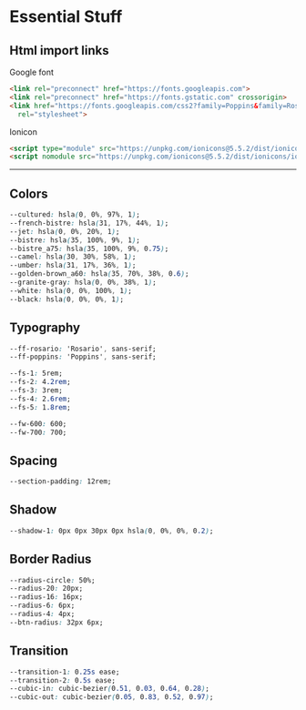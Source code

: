 # Essential Stuff

## Html import links

Google font

``` html
<link rel="preconnect" href="https://fonts.googleapis.com">
<link rel="preconnect" href="https://fonts.gstatic.com" crossorigin>
<link href="https://fonts.googleapis.com/css2?family=Poppins&family=Rosario:wght@500;600;700&display=swap"
  rel="stylesheet">
```

Ionicon

``` html
<script type="module" src="https://unpkg.com/ionicons@5.5.2/dist/ionicons/ionicons.esm.js"></script>
<script nomodule src="https://unpkg.com/ionicons@5.5.2/dist/ionicons/ionicons.js"></script>
```

---

## Colors

``` css
--cultured: hsla(0, 0%, 97%, 1);
--french-bistre: hsla(31, 17%, 44%, 1);
--jet: hsla(0, 0%, 20%, 1);
--bistre: hsla(35, 100%, 9%, 1);
--bistre_a75: hsla(35, 100%, 9%, 0.75);
--camel: hsla(30, 30%, 58%, 1);
--umber: hsla(31, 17%, 36%, 1);
--golden-brown_a60: hsla(35, 70%, 38%, 0.6);
--granite-gray: hsla(0, 0%, 38%, 1);   
--white: hsla(0, 0%, 100%, 1);
--black: hsla(0, 0%, 0%, 1);
```

## Typography

``` css
--ff-rosario: 'Rosario', sans-serif;
--ff-poppins: 'Poppins', sans-serif;

--fs-1: 5rem;
--fs-2: 4.2rem;
--fs-3: 3rem;
--fs-4: 2.6rem;
--fs-5: 1.8rem;

--fw-600: 600;
--fw-700: 700;
```

## Spacing

``` css
--section-padding: 12rem;
```

## Shadow

``` css
--shadow-1: 0px 0px 30px 0px hsla(0, 0%, 0%, 0.2);
```

## Border Radius

``` css
--radius-circle: 50%;
--radius-20: 20px;
--radius-16: 16px;
--radius-6: 6px;
--radius-4: 4px;
--btn-radius: 32px 6px;
```

## Transition

``` css
--transition-1: 0.25s ease;
--transition-2: 0.5s ease;
--cubic-in: cubic-bezier(0.51, 0.03, 0.64, 0.28);
--cubic-out: cubic-bezier(0.05, 0.83, 0.52, 0.97);
```
